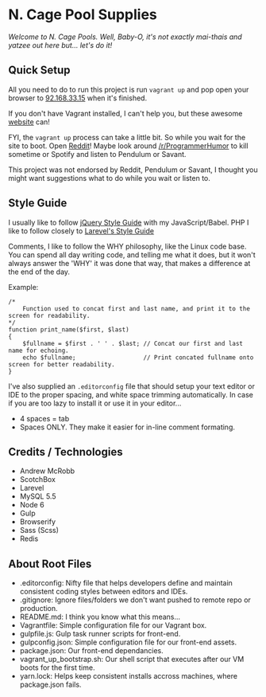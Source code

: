 # N. Cage Pool Supplies

*Welcome to N. Cage Pools. Well, Baby-O, it's not exactly mai-thais
and yatzee out here but... let's do it!*

## Quick Setup

All you need to do to run this project is run `vagrant up` and pop open your browser to [92.168.33.15](http://192.168.33.15) when it's finished.

If you don't have Vagrant installed, I can't help you, but these awesome [website](https://www.vagrantup.com/) can!

FYI, the `vagrant up` process can take a little bit. So while you wait for the site to boot.
Open [Reddit](https://www.reddit.com/)! Maybe look around [/r/ProgrammerHumor](https://www.reddit.com/r/ProgrammerHumor/) to kill sometime or Spotify and listen to Pendulum or Savant.

This project was not endorsed by Reddit, Pendulum or Savant, I thought you might want suggestions what to do while you wait or listen to.

## Style Guide

I usually like to follow [jQuery Style Guide](https://contribute.jquery.org/style-guide/js/) with my JavaScript/Babel.
PHP I like to follow closely to [Larevel's Style Guide](https://contribute.jquery.org/style-guide/js/)

Comments, I like to follow the WHY philosophy, like the Linux code base. You can spend all day writing code, and telling me what it does,
but it won't always answer the 'WHY' it was done that way, that makes a difference at the end of the day.

Example:
```
/*
    Function used to concat first and last name, and print it to the screen for readability.
*/
function print_name($first, $last)
{
    $fullname = $first . ' ' . $last; // Concat our first and last name for echoing.
    echo $fullname;                   // Print concated fullname onto screen for better readability.
}

```

I've also supplied an `.editorconfig` file that should setup your text editor or IDE to the proper spacing,
and white space trimming automatically. In case if you are too lazy to install it or use it in your editor...

- 4 spaces = tab
- Spaces ONLY. They make it easier for in-line comment formating.

## Credits / Technologies

- Andrew McRobb
- ScotchBox
- Larevel
- MySQL 5.5
- Node 6
- Gulp
- Browserify
- Sass (Scss)
- Redis

## About Root Files
- .editorconfig: Nifty file that helps developers define and maintain consistent coding styles between editors and IDEs.
- .gitignore: Ignore files/folders we don't want pushed to remote repo or production.
- README.md: I think you know what this means...
- Vagrantfile: Simple configuration file for our Vagrant box.
- gulpfile.js: Gulp task runner scripts for front-end.
- gulpconfig.json: Simple configuration file for our front-end assets.
- package.json: Our front-end dependancies.
- vagrant_up_bootstrap.sh: Our shell script that executes after our VM boots for the first time.
- yarn.lock: Helps keep consistent installs accross machines, where package.json fails.
